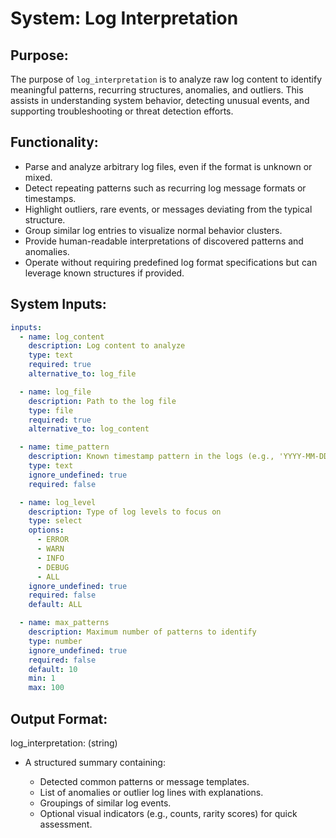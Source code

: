# System: Log Interpretation

## Purpose:

The purpose of `log_interpretation` is to analyze raw log content to identify meaningful patterns, recurring structures, anomalies, and outliers. This assists in understanding system behavior, detecting unusual events, and supporting troubleshooting or threat detection efforts.

## Functionality:

* Parse and analyze arbitrary log files, even if the format is unknown or mixed.
* Detect repeating patterns such as recurring log message formats or timestamps.
* Highlight outliers, rare events, or messages deviating from the typical structure.
* Group similar log entries to visualize normal behavior clusters.
* Provide human-readable interpretations of discovered patterns and anomalies.
* Operate without requiring predefined log format specifications but can leverage known structures if provided.

## System Inputs:

```yaml
inputs:
  - name: log_content
    description: Log content to analyze
    type: text
    required: true
    alternative_to: log_file

  - name: log_file
    description: Path to the log file
    type: file
    required: true
    alternative_to: log_content

  - name: time_pattern
    description: Known timestamp pattern in the logs (e.g., 'YYYY-MM-DD HH:mm:ss')
    type: text
    ignore_undefined: true
    required: false

  - name: log_level
    description: Type of log levels to focus on
    type: select
    options: 
      - ERROR
      - WARN
      - INFO
      - DEBUG
      - ALL
    ignore_undefined: true
    required: false
    default: ALL

  - name: max_patterns
    description: Maximum number of patterns to identify
    type: number
    ignore_undefined: true
    required: false
    default: 10
    min: 1
    max: 100
```

## Output Format:

log_interpretation: (string)
* A structured summary containing:

  * Detected common patterns or message templates.
  * List of anomalies or outlier log lines with explanations.
  * Groupings of similar log events.
  * Optional visual indicators (e.g., counts, rarity scores) for quick assessment.